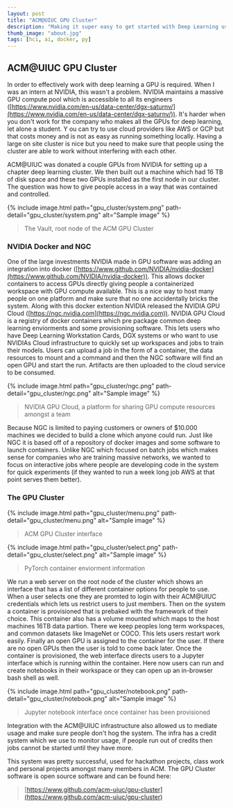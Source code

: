 ```yaml
---
layout: post
title: "ACM@UIUC GPU Cluster"
description: "Making it super easy to get started with Deep Learning using Jupyter Notebooks and Docker"
thumb_image: "about.jpg"
tags: [hci, ai, docker, py]
---
```


## ACM@UIUC GPU Cluster

In order to effectively work with deep learning a GPU is required. When I was an intern at
NVIDIA, this wasn't a problem. NVIDIA maintains a massive GPU compute pool which is accessible
to all its engineers ([https://www.nvidia.com/en-us/data-center/dgx-saturnv/](https://www.nvidia.com/en-us/data-center/dgx-saturnv/)). It's harder when
you don't work for the company who makes all the GPUs for deep learning, let alone a student. Y
ou can try to use cloud providers like AWS or GCP but that costs money and is not as easy as running
something locally. Having a large on site cluster is nice but you need to make sure that people
using the cluster are able to work without interfering with each other.

ACM@UIUC was donated a couple GPUs from NVIDIA for setting up a chapter deep learning cluster.
We then built out a machine which had 16 TB of disk space and these two GPUs installed as the first
node in our cluster. The question was how to give people access in a way that was contained and controlled.

{% include image.html path="gpu_cluster/system.png" path-detail="gpu_cluster/system.png" alt="Sample image" %}

> The Vault, root node of the ACM GPU Cluster

### NVIDIA Docker and NGC

One of the large investments NVIDIA made in GPU software was adding an integration into docker ([https://www.github.com/NVIDIA/nvidia-docker](https://www.github.com/NVIDIA/nvidia-docker)). This
allows docker containers to access GPUs directly giving people a containerized workspace with GPU compute available.
This is a nice way to host many people on one platform and make sure that no one accidentally bricks the system.
Along with this docker extention NVIDIA released the NVIDIA GPU Cloud ([https://ngc.nvidia.com](https://ngc.nvidia.com)). NVIDIA GPU Cloud is a
registry of docker containers which pre package common deep learning enviorments and some provisioning software. This lets
users who have Deep Learning Workstation Cards, DGX systems or who want to use NVIDIAs Cloud infrastructure to quickly set up
workspaces and jobs to train their models. Users can upload a job in the form of a container, the data resources to mount and a
 command and then the NGC software will find an open GPU and start the run. Artifacts are then uploaded to the cloud service to be consumed.

{% include image.html path="gpu_cluster/ngc.png" path-detail="gpu_cluster/ngc.png" alt="Sample image" %}

> NVIDIA GPU Cloud, a platform for sharing GPU compute resources amongst a team

Because NGC is limited to paying customers or owners of $10.000 machines we decided to build a clone which anyone could run.
Just like NGC it is based off of a repository of docker images and some software to launch containers. Unlike NGC which focused
on batch jobs which makes sense for companies who are training massive networks, we wanted to focus on interactive jobs where people
are developing code in the system for quick experiments (if they wanted to run a week long job AWS at that point serves them better).

### The GPU Cluster
{% include image.html path="gpu_cluster/menu.png" path-detail="gpu_cluster/menu.png" alt="Sample image" %}

> ACM GPU Cluster interface

{% include image.html path="gpu_cluster/select.png" path-detail="gpu_cluster/select.png" alt="Sample image" %}

> PyTorch container enviorment information

We run a web server on the root node of the cluster which shows an interface that has a list of different container options for people
to use. When a user selects one they are promted to login with their ACM@UIUC credentials which lets us restrict users to just members.
Then on the system a container is provisioned that is prebaked with the framework of their choice. This container also has a volume mounted
which maps to the host machines 16TB data partion. There we keep peoples long term workspaces, and common datasets like ImageNet or COCO.
This lets users restart work easily. Finally an open GPU is assigned to the container for the user. If there are no open GPUs then the user is told to come
back later. Once the container is provisioned, the web interface directs users to a Jupyter interface which is running within the container.
Here now users can run and create notebooks in their workspace or they can open up an in-browser bash shell as well.

{% include image.html path="gpu_cluster/notebook.png" path-detail="gpu_cluster/notebook.png" alt="Sample image" %}

> Jupyter notebook interface once container has been provisioned

Integration with the ACM@UIUC infrastructure also allowed us to mediate usage and make sure people don't hog the system.
The infra has a credit system which we use to monitor usage, if people run out of credits then jobs cannot be started until they have more.

This system was pretty successful, used for hackathon projects, class work and personal projects amongst many members in ACM.
The GPU Cluster software is open source software and can be found here:

> [https://www.github.com/acm-uiuc/gpu-cluster](https://www.github.com/acm-uiuc/gpu-cluster)